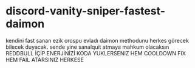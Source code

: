 # discord-vanity-sniper-fastest-daimon
kendini fast sanan ezik orospu evladı daimon methodunu herkes görecek bilecek duyacak. sende yine sanalquit atmaya mahkum olacaksın
REDDBULL İÇİP ENERJİNİZİ KODA YUKLERSENIZ HEM COOLDOWN FIX HEM FAİL ATARSINIZ HERKESE
